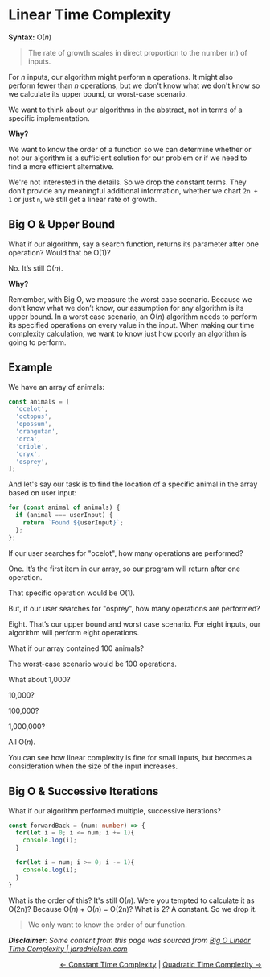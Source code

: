 # Linear Time Complexity

**Syntax:** O(_n_)

> The rate of growth scales in direct proportion to the number (_n_) of inputs.

For _n_ inputs, our algorithm might perform n operations. It might also perform fewer than _n_ operations, but we don't know what we don't know so we calculate its upper bound, or worst-case scenario.

We want to think about our algorithms in the abstract, not in terms of a specific implementation.

**Why?**

We want to know the order of a function so we can determine whether or not our algorithm is a sufficient solution for our problem or if we need to find a more efficient alternative.

We're not interested in the details. So we drop the constant terms. They don’t provide any meaningful additional information, whether we chart `2n + 1` or just `n`, we still get a linear rate of growth.

## Big O & Upper Bound

What if our algorithm, say a search function, returns its parameter after one operation? Would that be O(1)?

No. It’s still O(_n_).

**Why?**

Remember, with Big O, we measure the worst case scenario. Because we don’t know what we don’t know, our assumption for any algorithm is its upper bound. In a worst case scenario, an O(_n_) algorithm needs to perform its specified operations on every value in the input. When making our time complexity calculation, we want to know just how poorly an algorithm is going to perform.

## Example

We have an array of animals:

```typescript
const animals = [
  'ocelot',
  'octopus',
  'opossum',
  'orangutan',
  'orca',
  'oriole',
  'oryx',
  'osprey',
];
```

And let's say our task is to find the location of a specific animal in the array based on user input:

```typescript
for (const animal of animals) {
  if (animal === userInput) {
    return `Found ${userInput}`;
  };
};
```

If our user searches for "ocelot", how many operations are performed?

One. It’s the first item in our array, so our program will return after one operation.

That specific operation would be O(1).

But, if our user searches for "osprey", how many operations are performed?

Eight. That’s our upper bound and worst case scenario. For eight inputs, our algorithm will perform eight operations.

What if our array contained 100 animals?

The worst-case scenario would be 100 operations.

What about 1,000?

10,000?

100,000?

1,000,000?

All O(_n_).

You can see how linear complexity is fine for small inputs, but becomes a consideration when the size of the input increases.

## Big O & Successive Iterations

What if our algorithm performed multiple, successive iterations?

```typescript
const forwardBack = (num: number) => {
  for(let i = 0; i <= num; i += 1){
    console.log(i);
  }

  for(let i = num; i >= 0; i -= 1){
    console.log(i);
  }
}
```

What is the order of this? It's still O(_n_). Were you tempted to calculate it as O(2n)? Because O(_n_) + O(_n_) = O(2n)? What is 2? A constant. So we drop it.

> We only want to know the order of our function.

_**Disclaimer**: Some content from this page was sourced from [Big O Linear Time Complexity | jarednielsen.com](https://jarednielsen.com/big-o-linear-time-complexity/)_

<div align="right">
  <a href="../constant-time-complexity#constant-time-complexity"><- Constant Time Complexity</a> | 
  <a href="../quadratic-time-complexity/README.md#quadratic-time-complexity">Quadratic Time Complexity -></a>
</div>
